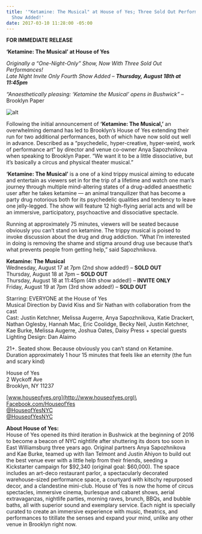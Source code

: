 ```yaml
---
title: '"Ketamine: The Musical" at House of Yes; Three Sold Out Performances, Fourth
  Show Added!'
date: 2017-03-10 11:28:00 -05:00
---
```


**FOR IMMEDIATE RELEASE**

**‘Ketamine: The Musical’ at House of Yes**

*Originally a “One-Night-Only” Show, Now With Three Sold Out Performances!\
Late Night Invite Only Fourth Show Added – **Thursday, August 18th at 11:45pm***

*“Anaesthetically pleasing: ‘Ketamine the Musical’ opens in Bushwick”* – Brooklyn Paper

![alt](https://siteleaf-cdn.s3.amazonaws.com/58c18fb281da9b4d039f4046/assets/58c2d4cc6d088b4160357b32.jpg)

Following the initial announcement of **‘Ketamine: The Musical,’** an overwhelming demand has led to Brooklyn’s House of Yes extending their run for two additional performances, both of which have now sold out well in advance. Described as a “psychedelic, hyper-creative, hyper-weird, work of performance art” by director and venue co-owner Anya Sapozhnikova when speaking to Brooklyn Paper.  “We want it to be a little dissociative, but it’s basically a circus and physical theater musical.”

**‘Ketamine: The Musical’**  is a one of a kind trippy musical aiming to educate and entertain as viewers set in for the trip of a lifetime and watch one man’s journey through multiple mind-altering states of a drug-addled anaesthetic user after he takes ketamine — an animal tranquilizer that has become a party drug notorious both for its psychedelic qualities and tendency to leave one jelly-legged. The show will feature 12 high-flying aerial acts and will be an immersive, participatory, psychoactive and dissociative spectacle.

Running at approximately 75 minutes, viewers will be seated because obviously you can’t stand on ketamine. The trippy musical is poised to invoke discussion about the drug and drug addiction. “What I’m interested in doing is removing the shame and stigma around drug use because that’s what prevents people from getting help,” said Sapozhnikova.

**Ketamine: The Musical**\
Wednesday, August 17 at 7pm (2nd show added!) – **SOLD OUT**\
Thursday, August 18  at 7pm – **SOLD OUT**\
Thursday, August 18  at 11:45pm (4th show added!) – **INVITE ONLY**\
Friday, August 19 at 7pm (3rd show added!)  – **SOLD OUT**

Starring:  EVERYONE at the House of Yes\
Musical Direction by David Kiss and Sir Nathan with collaboration from the cast\
Cast: Justin Ketchner, Melissa Augerre, Anya Sapozhnikova, Katie Drackert, Nathan Oglesby, Hannah Mac, Eric Coolidge, Becky Neil, Justin Ketchner, Kae Burke, Melissa Augerre, Joshua Oates,  Daisy Press \+ special guests\
Lighting Design: Dan Alaimo

21\+. Seated show. Because obviously you can’t stand on Ketamine.\
Duration approximately 1 hour 15 minutes that feels like an eternity (the fun and scary kind)

House of Yes\
2 Wyckoff Ave\
Brooklyn, NY 11237

[www.houseofyes.org](http://www.houseofyes.org)\
[Facebook.com/HouseofYes](http://Facebook.com/HouseofYes)\
[@HouseofYesNYC](http://twitter.com/houseofyesnyc)\
[@HouseofYesNYC](http://instagram.com/houseofyesnyc)

**About House of Yes:**\
House of Yes opened its third iteration in Bushwick at the beginning of 2016 to become a beacon of NYC nightlife after shuttering its doors too soon in East Williamsburg three years ago. Original partners Anya Sapozhnikova and Kae Burke, teamed up with Ilan Telmont and Justin Ahiyon to build out the best venue ever with a little help from their friends, seeding a Kickstarter campaign for $92,340 (original goal: $60,000). The space includes an art-deco restaurant parlor, a spectacularly decorated warehouse-sized performance space, a courtyard with kitschy repurposed decor, and a clandestine mini-club. House of Yes is now the home of circus spectacles, immersive cinema, burlesque and cabaret shows, aerial extravaganzas, nightlife parties, morning raves, brunch, BBQs, and bubble baths, all with superior sound and exemplary service. Each night is specially curated to create an immersive experience with music, theatrics, and performances to titillate the senses and expand your mind, unlike any other venue in Brooklyn right now.